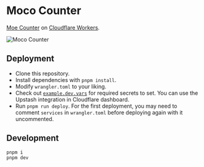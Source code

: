 # Moco Counter
[Moe Counter](https://github.com/journey-ad/Moe-Counter) on [Cloudflare Workers](https://workers.cloudflare.com/).

 ![Moco Counter](https://moco.yukata.dev/get/@moco-gh) 

## Deployment
- Clone this repository.
- Install dependencies with `pnpm install`.
- Modify `wrangler.toml` to your liking.
- Check out [`example.dev.vars`](./example.dev.vars) for required secrets to set. You can use the Upstash integration in Cloudflare dashboard.
- Run `pnpm run deploy`. For the first deployment, you may need to comment `services` in `wrangler.toml` before deploying again with it uncommented.

## Development
```
pnpm i
pnpm dev
```
